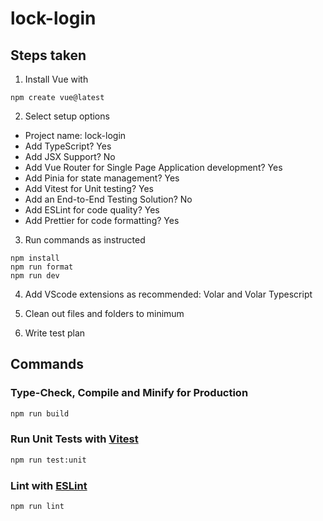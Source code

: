 # lock-login

## Steps taken

1.  Install Vue with

```
npm create vue@latest
```

2.  Select setup options

- Project name: lock-login
- Add TypeScript? Yes
- Add JSX Support? No
- Add Vue Router for Single Page Application development? Yes
- Add Pinia for state management? Yes
- Add Vitest for Unit testing? Yes
- Add an End-to-End Testing Solution? No
- Add ESLint for code quality? Yes
- Add Prettier for code formatting? Yes

3. Run commands as instructed

```
npm install
npm run format
npm run dev

```

4. Add VScode extensions as recommended: Volar and Volar Typescript

5. Clean out files and folders to minimum

6. Write test plan

## Commands

### Type-Check, Compile and Minify for Production

```sh
npm run build
```

### Run Unit Tests with [Vitest](https://vitest.dev/)

```sh
npm run test:unit
```

### Lint with [ESLint](https://eslint.org/)

```sh
npm run lint
```
